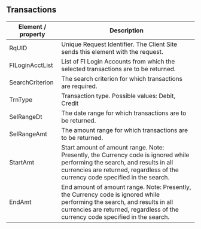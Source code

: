 ## Transactions

| Element / property | Description |
| --- | --- |
| RqUID | Unique Request Identifier. The Client Site sends this element with the request. |
| FILoginAcctList | List of FI Login Accounts from which the selected transactions are to be returned. |
| SearchCriterion | The search criterion for which transactions are required. |
| TrnType | Transaction type. Possible values: Debit, Credit |
| SelRangeDt | The date range for which transactions are to be returned. |
| SelRangeAmt | The amount range for which transactions are to be returned. |
| StartAmt | Start amount of amount range. Note: Presently, the Currency code is ignored while performing the search, and results in all currencies are returned, regardless of the currency code specified in the search. |
| EndAmt | End amount of amount range. Note: Presently, the Currency code is ignored while performing the search, and results in all currencies are returned, regardless of the currency code specified in the search. |

